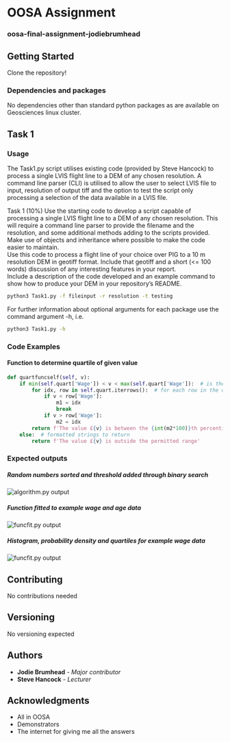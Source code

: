# OOSA Assignment

### oosa-final-assignment-jodiebrumhead



## Getting Started

Clone the repository!

### Dependencies and packages

No dependencies other than standard python packages as are available on Geosciences linux cluster.

## Task 1

### Usage

The Task1.py script utilises existing code (provided by Steve Hancock) to process a single LVIS flight line to a DEM of any chosen resolution. A command line parser (CLI) is utilised to allow the user to select LVIS file to input, resolution of output tiff and the option to test the script only processing a selection of the data available in a LVIS file.  


Task    1    (10%)    Use    the    starting    code    to    develop    a    script    capable    of    processing    a    single    LVIS    flight    line    to    a    DEM    of    any    chosen    resolution.    This    will    require    a    command    line    parser    to    provide    the    filename    and    the    resolution,    and    some    additional    methods    adding    to    the    scripts    provided.    Make    use    of    objects    and    inheritance    where    possible    to    make    the    code    easier    to    maintain.    
 Use    this    code    to    process    a    flight    line    of    your    choice    over    PIG    to    a    10    m    resolution    DEM    in    geotiff    format.    Include    that    geotiff    and    a    short    (<=    100    words)    discussion    of    any    interesting    features    in    your    report.    
 Include    a    description    of    the    code    developed    and    an    example    command    to    show    how    to    produce    your    DEM    in    your    repository’s    README.    


```bash
python3 Task1.py -f fileinput -r resolution -t testing
```

For further information about optional arguments for each package use the command argument -h, i.e.
```bash
python3 Task1.py -h
```

### Code Examples

#### Function to determine quartile of given value

```python
def quartfuncself(self, v):
    if min(self.quart['Wage']) < v < max(self.quart['Wage']):  # is the value valid for this dataset?
        for idx, row in self.quart.iterrows():  # for each row in the dataframe
            if v < row['Wage']:
                m1 = idx
                break
            if v > row['Wage']:
                m2 = idx
        return f'The value £{v} is between the {int(m2*100)}th percentile and the {int(m1*100)}th percentile'
    else:  # formatted strings to return
        return f'The value £{v} is outside the permitted range'
```

### Expected outputs

##### Random numbers sorted and threshold added through binary search
![algorithm.py output](20.png)

##### Function fitted to example wage and age data
![funcfit.py output](linePlot.png)

##### Histogram, probability density and quartiles for example wage data
![funcfit.py output](wageplot.png)

## Contributing

No contributions needed

## Versioning

No versioning expected

## Authors

* **Jodie Brumhead** - *Major contributor*
* **Steve Hancock** - *Lecturer*


## Acknowledgments

* All in OOSA
* Demonstrators
* The internet for giving me all the answers
